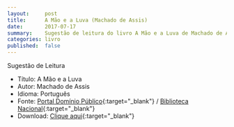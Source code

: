 ```yaml
---
layout:     post
title:      A Mão e a Luva (Machado de Assis)
date:       2017-07-17
summary:    Sugestão de leitura do livro A Mão e a Luva de Machado de Assis.
categories: livro
published:  false
---
```


Sugestão de Leitura

* Título: A Mão e a Luva
* Autor: Machado de Assis
* Idioma: Português
* Fonte: [Portal Domínio Público][PDP]{:target="_blank"} <i class="fa fa-external-link" aria-hidden="true"></i> / [Biblioteca Nacional][BN]{:target="_blank"} <i class="fa fa-external-link" aria-hidden="true"></i>
* Download: [Clique aqui][DOWNLOAD]{:target="_blank"} <i class="fa fa-external-link" aria-hidden="true"></i>

[DOWNLOAD]: http://www.dominiopublico.gov.br/pesquisa/DetalheObraForm.do?select_action=&co_obra=2039
[PDP]: http://www.dominiopublico.gov.br
[BN]: https://www.bn.gov.br/
